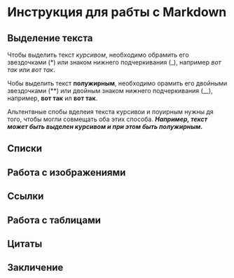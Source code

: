 # Инструкция для рабты с Markdown

## Выделение текста

Чтобы выделить текст *курсивом*, необходимо обрамить его звездочками (*) или знаком нижнего подчеркивания (_), например *вот так* или _вот так_.

Чобы выделить текст **полужирным**, необходимо орамить его двойными звездочками (**) или двойным знаком нижнего подчеркивания (__), например, **вот так** ил __вот так__.

Альтентвные спобы вделеия текста курсивои и поуирным нужны дя того, чтобы могли совмещать оба этих способа. **_Например, текст может быть выделен курсивом и при этом быть полужирным._**

## Списки

## Работа с изображениями

## Ссылки

## Работа с таблицами

## Цитаты

## Закличение